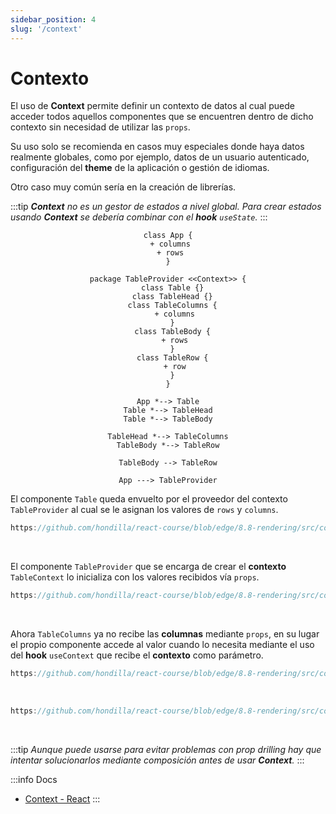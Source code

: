 ```yaml
---
sidebar_position: 4
slug: '/context'
---
```


# Contexto

El uso de **Context** permite definir un contexto de datos al cual puede acceder todos aquellos componentes que se encuentren dentro de dicho contexto sin necesidad de utilizar las `props`.

Su uso solo se recomienda en casos muy especiales donde haya datos realmente globales, como por ejemplo, datos de un usuario autenticado, configuración del **theme** de la aplicación o gestión de idiomas.

Otro caso muy común sería en la creación de librerías.

:::tip
*<strong>Context</strong> no es un gestor de estados a nivel global. Para crear estados usando **Context** se debería combinar con el **hook** `useState`.*
:::

<div align="center">

```plantuml
class App {
 + columns
 + rows
}

package TableProvider <<Context>> {
  class Table {}
  class TableHead {}
  class TableColumns {
   + columns
  }
  class TableBody {
   + rows
  }
  class TableRow {
   + row
  }
}

App *--> Table
Table *--> TableHead
Table *--> TableBody

TableHead *--> TableColumns
TableBody *--> TableRow

TableBody --> TableRow

App ---> TableProvider
```
</div>

El componente `Table` queda envuelto por el proveedor del contexto `TableProvider` al cual se le asignan los valores de `rows` y `columns`.

```jsx reference
https://github.com/hondilla/react-course/blob/edge/8.8-rendering/src/components/App.jsx
```
<br />

El componente `TableProvider` que se encarga de crear el **contexto** `TableContext` lo inicializa con los valores recibidos vía `props`.

```jsx reference
https://github.com/hondilla/react-course/blob/edge/8.8-rendering/src/context/TableProvider.jsx
```
<br />

Ahora `TableColumns` ya no recibe las **columnas** mediante `props`, en su lugar el propio componente accede al valor cuando lo necesita mediante el uso del **hook** `useContext` que recibe el **contexto** como parámetro.

```jsx reference
https://github.com/hondilla/react-course/blob/edge/8.8-rendering/src/components/Table/TableColumns.jsx
```
<br />

```jsx reference
https://github.com/hondilla/react-course/blob/edge/8.8-rendering/src/components/Table/TableBody.jsx
```
<br />

:::tip
*Aunque puede usarse para evitar problemas con prop drilling hay que intentar solucionarlos mediante composición antes de usar **Context**.*
:::

:::info Docs
* [Context - React](https://es.reactjs.org/docs/context.html)
:::
